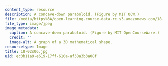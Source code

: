 ```yaml
---
content_type: resource
description: A concave-down paraboloid. (Figure by MIT OCW.)
file: /media/https%3A/open-learning-course-data-rc.s3.amazonaws.com/18-02-multivariable-calculus-spring-2006/ec3b11a9e61917ff610aaf38a3b3a08f_18-02s06.jpg
file_type: image/jpeg
image_metadata:
  caption: A concave-down paraboloid. (Figure by MIT OpenCourseWare.)
  credit: ''
  image-alt: A graph of a 3D mathematical shape.
resourcetype: Image
title: 18-02s06.jpg
uid: ec3b11a9-e619-17ff-610a-af38a3b3a08f
---
```

